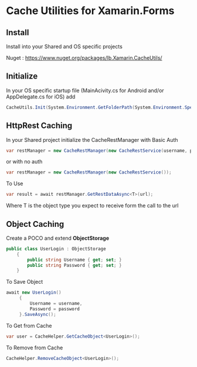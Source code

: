 ﻿# Cache Utilities for Xamarin.Forms

## Install
Install into your Shared and OS specific projects

Nuget : https://www.nuget.org/packages/Ib.Xamarin.CacheUtils/

## Initialize
In your OS specific startup file (MainAcivity.cs for Android and/or AppDelegate.cs for iOS) add
```csharp
CacheUtils.Init(System.Environment.GetFolderPath(System.Environment.SpecialFolder.Personal));
```

## HttpRest Caching
In your Shared project initialize the CacheRestManager
with Basic Auth
```csharp
var restManager = new CacheRestManager(new CacheRestService(username, password)); 
```
or with no auth
```csharp
var restManager = new CacheRestManager(new CacheRestService()); 
```

To Use
```csharp
var result = await restManager.GetRestDataAsync<T>(url);
```
Where T is the object type you expect to receive form the call to the url


## Object Caching
Create a POCO and extend **ObjectStorage**
```csharp
public class UserLogin : ObjectStorage
    {
        public string Username { get; set; }
        public string Password { get; set; }
    }
```

To Save Object
```csharp
await new UserLogin()
     {
         Username = username,
         Password = password
     }.SaveAsync();
```

To Get from Cache
```csharp
var user = CacheHelper.GetCacheObject<UserLogin>();
```

To Remove from Cache
```csharp
CacheHelper.RemoveCacheObject<UserLogin>();
```
